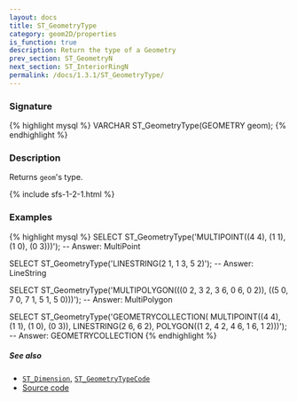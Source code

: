 ```yaml
---
layout: docs
title: ST_GeometryType
category: geom2D/properties
is_function: true
description: Return the type of a Geometry
prev_section: ST_GeometryN
next_section: ST_InteriorRingN
permalink: /docs/1.3.1/ST_GeometryType/
---
```


### Signature

{% highlight mysql %}
VARCHAR ST_GeometryType(GEOMETRY geom);
{% endhighlight %}

### Description

Returns `geom`'s type.

{% include sfs-1-2-1.html %}

### Examples

{% highlight mysql %}
SELECT ST_GeometryType('MULTIPOINT((4 4), (1 1), (1 0), (0 3)))');
-- Answer: MultiPoint

SELECT ST_GeometryType('LINESTRING(2 1, 1 3, 5 2)');
-- Answer: LineString

SELECT ST_GeometryType('MULTIPOLYGON(((0 2, 3 2, 3 6, 0 6, 0 2)),
                                     ((5 0, 7 0, 7 1, 5 1, 5 0)))');
-- Answer: MultiPolygon

SELECT ST_GeometryType('GEOMETRYCOLLECTION(
                          MULTIPOINT((4 4), (1 1), (1 0), (0 3)),
                          LINESTRING(2 6, 6 2),
                          POLYGON((1 2, 4 2, 4 6, 1 6, 1 2)))');
-- Answer: GEOMETRYCOLLECTION
{% endhighlight %}

##### See also

* [`ST_Dimension`](../ST_Dimension),
  [`ST_GeometryTypeCode`](../ST_GeometryTypeCode)
* <a href="https://github.com/orbisgis/h2gis/blob/master/h2gis-functions/src/main/java/org/h2gis/functions/spatial/properties/ST_GeometryType.java" target="_blank">Source code</a>
